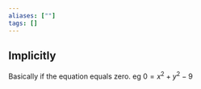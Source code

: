 ```yaml
---
aliases: [""]
tags: []
---
```


## Implicitly
Basically if the equation equals zero. eg $0=x^{2}+y^{2}-9$